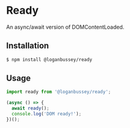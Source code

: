 # Ready

An async/await version of DOMContentLoaded.

## Installation

```sh
$ npm install @loganbussey/ready
```

## Usage

```js
import ready from '@loganbussey/ready';

(async () => {
  await ready();
  console.log('DOM ready!');
})();
```
